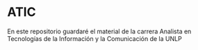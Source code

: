 # ATIC
En este repositorio guardaré el material de la carrera Analista en Tecnologías de la Información y la Comunicación de la UNLP
